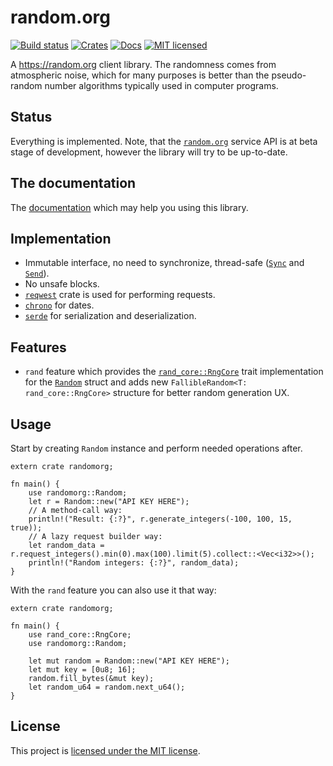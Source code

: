 # random.org
[![Build status](https://travis-ci.org/vityafx/randomorg.svg?branch=master)](https://travis-ci.org/vityafx/randomorg)
[![Crates](https://img.shields.io/crates/v/randomorg.svg)](https://crates.io/crates/randomorg)
[![Docs](https://docs.rs/randomorg/badge.svg)](https://docs.rs/randomorg)
[![MIT licensed](https://img.shields.io/badge/license-MIT-blue.svg)](./LICENSE)


A https://random.org client library. The randomness comes from atmospheric noise, which
for many purposes is better than the pseudo-random number algorithms typically used in computer
programs.

## Status
Everything is implemented. Note, that the [`random.org`](https://random.org) service
API is at beta stage of development, however the library will try to be up-to-date.

## The documentation
The [documentation](https://docs.rs/randomorg) which may help you using this library.

## Implementation
- Immutable interface, no need to synchronize,
thread-safe ([`Sync`](https://doc.rust-lang.org/std/marker/trait.Sync.html) and
[`Send`](https://doc.rust-lang.org/std/marker/trait.Send.html)).
- No unsafe blocks.
- [`reqwest`](https://crates.io/crates/reqwest) crate is used for performing requests.
- [`chrono`](https://crates.io/crates/chrono) for dates.
- [`serde`](https://crates.io/crates/serde) for serialization and deserialization.

## Features
- `rand` feature which provides the
[`rand_core::RngCore`](https://rust-random.github.io/rand/rand_core/trait.RngCore.html)
trait implementation for the [`Random`](https://docs.rs/randomorg/0.5.0/randomorg/struct.Random.html)
struct and adds new `FallibleRandom<T: rand_core::RngCore>` structure
for better random generation UX.

## Usage
Start by creating `Random` instance and perform needed operations after.

```rust,no_run
extern crate randomorg;

fn main() {
    use randomorg::Random;
    let r = Random::new("API KEY HERE");
    // A method-call way:
    println!("Result: {:?}", r.generate_integers(-100, 100, 15, true));
    // A lazy request builder way:
    let random_data = r.request_integers().min(0).max(100).limit(5).collect::<Vec<i32>>();
    println!("Random integers: {:?}", random_data);
}
```

With the `rand` feature you can also use it that way:

```rust,no_run
extern crate randomorg;

fn main() {
    use rand_core::RngCore;
    use randomorg::Random;
   
    let mut random = Random::new("API KEY HERE");
    let mut key = [0u8; 16];
    random.fill_bytes(&mut key);
    let random_u64 = random.next_u64();
}
```

## License

This project is
[licensed under the MIT license](https://github.com/vityafx/randomorg/blob/master/LICENSE).
